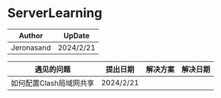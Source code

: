 # ServerLearning

| Author     | UpDate    |
| ---------- | --------- |
| Jeronasand | 2024/2/21 |

| 遇见的问题              | 提出日期  | 解决方案 | 解决日期 |
| ----------------------- | --------- | -------- | -------- |
| 如何配置Clash局域网共享 | 2024/2/21 |          |          |

